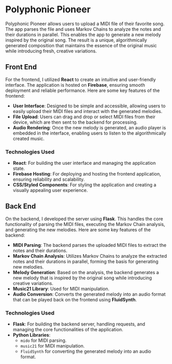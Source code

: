 # Polyphonic Pioneer

Polyphonic Pioneer allows users to upload a MIDI file of their favorite song. The app parses the file and uses Markov Chains to analyze the notes and their durations in parallel. This enables the app to generate a new melody inspired by the original song. The result is a unique, algorithmically generated composition that maintains the essence of the original music while introducing fresh, creative variations.

## Front End

For the frontend, I utilized **React** to create an intuitive and user-friendly interface. The application is hosted on **Firebase**, ensuring smooth deployment and reliable performance. Here are some key features of the frontend:

- **User Interface**: Designed to be simple and accessible, allowing users to easily upload their MIDI files and interact with the generated melodies.
- **File Upload**: Users can drag and drop or select MIDI files from their device, which are then sent to the backend for processing.
- **Audio Rendering**: Once the new melody is generated, an audio player is embedded in the interface, enabling users to listen to the algorithmically created music.

### Technologies Used

- **React**: For building the user interface and managing the application state.
- **Firebase Hosting**: For deploying and hosting the frontend application, ensuring reliability and scalability.
- **CSS/Styled Components**: For styling the application and creating a visually appealing user experience.

## Back End

On the backend, I developed the server using **Flask**. This handles the core functionality of parsing the MIDI files, executing the Markov Chain analysis, and generating the new melodies. Here are some key features of the backend:

- **MIDI Parsing**: The backend parses the uploaded MIDI files to extract the notes and their durations.
- **Markov Chain Analysis**: Utilizes Markov Chains to analyze the extracted notes and their durations in parallel, forming the basis for generating new melodies.
- **Melody Generation**: Based on the analysis, the backend generates a new melody that is inspired by the original song while introducing creative variations.
- **Music21 Library**: Used for MIDI manipulation.
- **Audio Conversion**: Converts the generated melody into an audio format that can be played back on the frontend using **FluidSynth**.

### Technologies Used

- **Flask**: For building the backend server, handling requests, and managing the core functionalities of the application.
- **Python Libraries**: 
  - `mido` for MIDI parsing.
  - `music21` for MIDI manipulation.
  - `FluidSynth` for converting the generated melody into an audio format.
